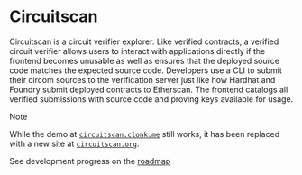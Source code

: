 # Circuitscan

Circuitscan is a circuit verifier explorer. Like verified contracts, a verified circuit verifier allows users to interact with applications directly if the frontend becomes unusable as well as ensures that the deployed source code matches the expected source code. Developers use a CLI to submit their circom sources to the verification server just like how Hardhat and Foundry submit deployed contracts to Etherscan. The frontend catalogs all verified submissions with source code and proving keys available for usage.

> [!NOTE]
> While the demo at [`circuitscan.clonk.me`](https://circuitscan.clonk.me) still works, it has been replaced with a new site at [`circuitscan.org`](https://circuitscan.org).

See development progress on the [roadmap](https://docs.google.com/spreadsheets/d/1r22REpvo1jRHmiWcIwlbdT8QI7kh8DBKz21RHFhDz0E/edit?usp=sharing)
